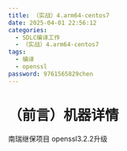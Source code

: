 ```yaml
---
title: （实战）4.arm64-centos7
date: 2025-04-01 22:56:12
categories:
  - SDLC编译工作
  - （实战）4.arm64-centos7
tags:
  - 编译
  - openssl
password: 9761565829chen
---
```

# （前言）机器详情
南瑞继保项目
openssl3.2.2升级

